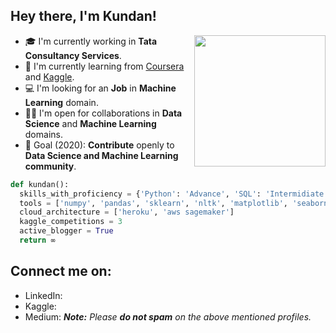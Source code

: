 ## Hey there, I'm Kundan!
<img align='right' src="https://s7.gifyu.com/images/WhatsApp-Image-2020-07-14-at-11.34.49-1.gif" width="210">

- 🎓 I'm currently working in  **Tata Consultancy Services**.
- 🌱 I'm currently learning from [Coursera](https://www.coursera.org/) and [Kaggle](https://www.kaggle.com/).
- 💻 I'm looking for an **Job** in **Machine Learning** domain.
- 🤝🏻 I'm open for collaborations in **Data Science** and **Machine Learning** domains.
- 🎯 Goal (2020): **Contribute** openly to **Data Science and Machine Learning community**.
```python
def kundan():
  skills_with_proficiency = {'Python': 'Advance', 'SQL': 'Intermidiate', 'DSA': 'Intermidiate', 'HTML & CSS': 'Beginner'}
  tools = ['numpy', 'pandas', 'sklearn', 'nltk', 'matplotlib', 'seaborn', 'keras', 'flask']
  cloud_architecture = ['heroku', 'aws sagemaker']
  kaggle_competitions = 3
  active_blogger = True
  return ∞
```

## Connect me on:
- LinkedIn: 
- Kaggle: 
- Medium: 
_**Note:** Please **do not spam** on the above mentioned profiles._
